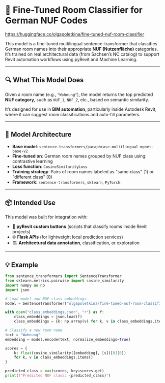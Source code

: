 # 🏢 Fine-Tuned Room Classifier for German NUF Codes

https://huggingface.co/olgapoletkina/fine-tuned-nuf-room-classifier 

This model is a fine-tuned multilingual sentence-transformer that classifies German room names into their appropriate **NUF (Nutzenfläche)** categories. It’s trained on real architectural data (from Sachsen’s NC catalog) to support Revit automation workflows using pyRevit and Machine Learning.

---

## 🔍 What This Model Does

Given a room name (e.g., `"Wohnung"`), the model returns the top predicted **NUF category**, such as `NUF_1`, `NUF_2`, etc., based on semantic similarity.

It’s designed for use in **BIM automation**, particularly inside Autodesk Revit, where it can suggest room classifications and auto-fill parameters.

---

## 🧠 Model Architecture

- **Base model**: `sentence-transformers/paraphrase-multilingual-mpnet-base-v2`
- **Fine-tuned on**: German room names grouped by NUF class using contrastive learning
- **Loss function**: `CosineSimilarityLoss`
- **Training strategy**: Pairs of room names labeled as "same class" (1) or "different class" (0)
- **Framework**: `sentence-transformers`, `sklearn`, `PyTorch`

---

## 📦 Intended Use

This model was built for integration with:

- 🧩 **pyRevit custom buttons** (scripts that classify rooms inside Revit projects)
- 🌐 **Flask APIs** (for lightweight local prediction services)
- 🏗️ **Architectural data annotation**, classification, or exploration

---

## 💡 Example

```python
from sentence_transformers import SentenceTransformer
from sklearn.metrics.pairwise import cosine_similarity
import numpy as np
import json

# Load model and NUF class embeddings
model = SentenceTransformer("olgapoletkina/fine-tuned-nuf-room-classifier")

with open("class_embeddings.json", "r") as f:
    class_embeddings = json.load(f)
    class_embeddings = {k: np.array(v) for k, v in class_embeddings.items()}

# Classify a new room name
text = "Wohnung"
embedding = model.encode(text, normalize_embeddings=True)

scores = {
    k: float(cosine_similarity([embedding], [v])[0][0])
    for k, v in class_embeddings.items()
}

predicted_class = max(scores, key=scores.get)
print(f"Predicted NUF class: {predicted_class}")
